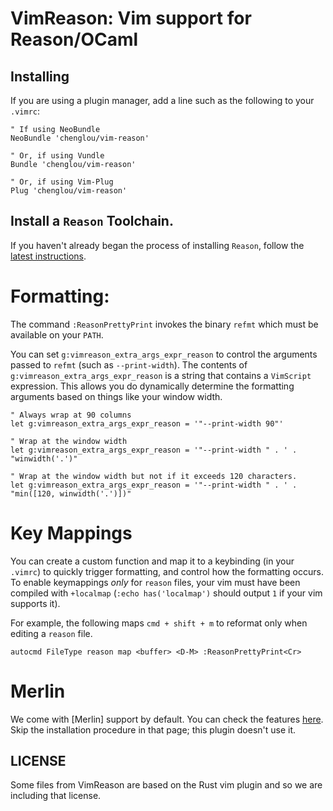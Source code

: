 VimReason: Vim support for Reason/OCaml
=========================================

Installing
------------------

If you are using a plugin manager, add a line such as the following to your `.vimrc`:

```
" If using NeoBundle
NeoBundle 'chenglou/vim-reason'

" Or, if using Vundle
Bundle 'chenglou/vim-reason'

" Or, if using Vim-Plug
Plug 'chenglou/vim-reason'
```

Install a `Reason` Toolchain.
------------------
If you haven't already began the process of installing `Reason`, follow the
[latest
instructions](http://facebook.github.io/reason/tools.html#tools-command-line-utilities).


Formatting:
===========

The command `:ReasonPrettyPrint` invokes the binary `refmt` which must be available on your `PATH`.

You can set `g:vimreason_extra_args_expr_reason` to control the arguments
passed to `refmt` (such as `--print-width`). The contents of
`g:vimreason_extra_args_expr_reason` is a string that contains a `VimScript`
expression. This allows you do dynamically determine the formatting arguments
based on things like your window width.

```vim
" Always wrap at 90 columns
let g:vimreason_extra_args_expr_reason = '"--print-width 90"'

" Wrap at the window width
let g:vimreason_extra_args_expr_reason = '"--print-width " . ' .  "winwidth('.')"

" Wrap at the window width but not if it exceeds 120 characters.
let g:vimreason_extra_args_expr_reason = '"--print-width " . ' .  "min([120, winwidth('.')])"
```

Key Mappings
=============

You can create a custom function and map it to a keybinding (in your `.vimrc`)
to quickly trigger formatting, and control how the formatting occurs. To enable
keymappings *only* for `reason` files, your vim must have been compiled with
`+localmap` (`:echo has('localmap')` should output `1` if your vim supports it).

For example, the following maps `cmd + shift + m` to reformat only when editing
a `reason` file.

```vim
autocmd FileType reason map <buffer> <D-M> :ReasonPrettyPrint<Cr>
```

Merlin
===========
We come with [Merlin] support by default. You can check the features [here](https://github.com/ocaml/merlin/wiki/vim-from-scratch#discovering-the-shiny-features). Skip the installation procedure in that page; this plugin doesn't use it.


LICENSE
-------
Some files from VimReason are based on the Rust vim plugin and so we are including that license.
